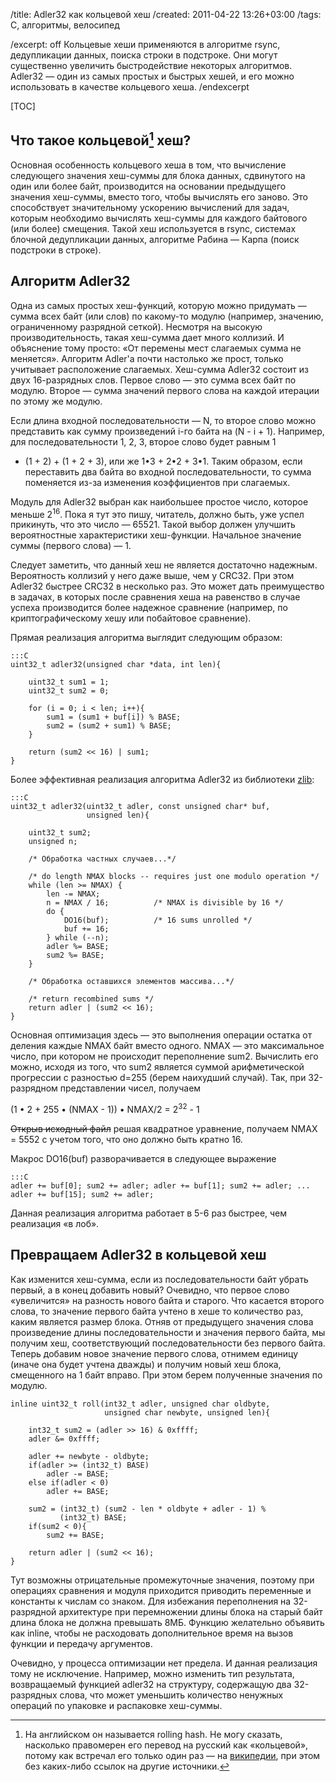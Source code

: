 /title: Adler32 как кольцевой хеш
/created: 2011-04-22 13:26+03:00
/tags: C, алгоритмы, велосипед

/excerpt: off
Кольцевые хеши применяются в алгоритме rsync, дедупликации данных, поиска строки
в подстроке. Они могут существенно увеличить быстродействие некоторых алгоритмов.
Adler32 — один из самых простых и быстрых хешей, и его можно использовать в
качестве кольцевого хеша.
/endexcerpt

[TOC]

## Что такое кольцевой[^1] хеш?

Основная особенность кольцевого хеша в том, что вычисление следующего
значения хеш-суммы для блока данных, сдвинутого на один или более байт,
производится на основании предыдущего значения хеш-суммы, вместо того,
чтобы вычислять его заново. Это способствует значительному
ускорению вычислений для задач, которым необходимо вычислять хеш-суммы
для каждого байтового (или более) смещения. Такой хеш используется в
rsync, системах блочной дедупликации данных, алгоритме Рабина — Карпа
(поиск подстроки в строке).

[^1]: На английском он называется rolling hash. Не могу сказать, насколько
      правомерен его перевод на русский как «кольцевой», потому как встречал его
      только один раз — на [википедии], при этом без каких-либо ссылок на другие
      источники.

[википедии]: http://ru.wikipedia.org/wiki/Алгоритм_Рабина_—_Карпа#.D0.98.D1.81.D0.BF.D0.BE.D0.BB.D1.8C.D0.B7.D1.83.D0.B5.D0.BC.D0.B0.D1.8F_.D1.85.D0.B5.D1.88-.D1.84.D1.83.D0.BD.D0.BA.D1.86.D0.B8.D1.8F


## Алгоритм Adler32

Одна из самых простых хеш-функций, которую можно придумать —
сумма всех байт (или слов) по какому-то модулю (например,
значению, ограниченному разрядной сеткой). Несмотря на высокую
производительность, такая хеш-сумма дает много коллизий. И объяснение
тому просто: «От перемены мест слагаемых сумма не меняется». Алгоритм
Adler'а почти настолько же прост, только учитывает расположение
слагаемых. Хеш-сумма Adler32 состоит из двух 16-разрядных слов. Первое
слово — это сумма всех байт по модулю. Второе — сумма значений первого
слова на каждой итерации по этому же модулю.

Если длина входной последовательности — N, то второе слово можно
представить как сумму произведений i-го байта на (N - i + 1).
Например, для последовательности 1, 2, 3, второе слово будет равным 1
+ (1 + 2) + (1 + 2 + 3), или же 1•3 + 2•2 + 3•1. Таким образом, если
переставить два байта во входной последовательности, то сумма
поменяется из-за изменения коэффициентов при слагаемых.

Модуль для Adler32 выбран как наибольшее простое число, которое меньше
2<sup>16</sup>. Пока я тут это пишу, читатель, должно быть, уже успел
прикинуть, что это число — 65521. Такой выбор должен улучшить
вероятностные характеристики хеш-функции. Начальное значение суммы
(первого слова) — 1.

Следует заметить, что данный хеш не является достаточно
надежным. Вероятность коллизий у него даже выше, чем у CRC32. При этом
Adler32 быстрее CRC32 в несколько раз. Это может дать преимущество в
задачах, в которых после сравнения хеша на равенство в случае успеха
производится более надежное сравнение (например, по криптографическому
хешу или побайтовое сравнение).

Прямая реализация алгоритма выглядит следующим образом:


    :::C
    uint32_t adler32(unsigned char *data, int len){
   
        uint32_t sum1 = 1;
        uint32_t sum2 = 0;
   
        for (i = 0; i < len; i++){
            sum1 = (sum1 + buf[i]) % BASE;
            sum2 = (sum2 + sum1) % BASE;
        }
   
        return (sum2 << 16) | sum1;
    }


  Более эффективная реализация алгоритма Adler32 из библиотеки [zlib]:

    :::C
    uint32_t adler32(uint32_t adler, const unsigned char* buf,
                     unsigned len){
   
        uint32_t sum2;
        unsigned n;
   
        /* Обработка частных случаев...*/
   
        /* do length NMAX blocks -- requires just one modulo operation */
        while (len >= NMAX) {
            len -= NMAX;
            n = NMAX / 16;          /* NMAX is divisible by 16 */
            do {
                DO16(buf);          /* 16 sums unrolled */
                buf += 16;
            } while (--n);
            adler %= BASE;
            sum2 %= BASE;
        }
   
        /* Обработка оставшихся элементов массива...*/
   
        /* return recombined sums */
        return adler | (sum2 << 16);
    }

Основная оптимизация здесь — это выполнения операции остатка от
деления каждые NMAX байт вместо одного. NMAX — это максимальное
число, при котором не происходит переполнение sum2. Вычислить его
можно, исходя из того, что sum2 является суммой арифметической
прогрессии с разностью d=255 (берем наихудший случай). Так, при
32-разрядном представлении чисел, получаем

(1 • 2 + 255 • (NMAX - 1)) • NMAX/2 = 2<sup>32</sup> - 1

<s>Открыв исходный файл</s> решая квадратное уравнение, получаем NMAX
= 5552 с учетом того, что оно должно быть кратно 16.

Макрос DO16(buf) разворачивается в следующее выражение

    :::C
    adler += buf[0]; sum2 += adler; adler += buf[1]; sum2 += adler; ...
    adler += buf[15]; sum2 += adler;

Данная реализация алгоритма работает в 5-6 раз быстрее, чем реализация
«в лоб».

[zlib]: http://zlib.net/


## Превращаем Adler32 в кольцевой хеш

Как изменится хеш-сумма, если из последовательности байт убрать
первый, а в конец добавить новый? Очевидно, что первое слово
«увеличится» на разность нового байта и старого. Что касается второго
слова, то значение первого байта учтено в хеше то количество раз,
каким является размер блока. Отняв от предыдущего значения слова
произведение длины последовательности и значения первого байта, мы
получим хеш, соответствующий последовательности без первого
байта. Теперь добавим новое значение первого слова, отнимем единицу
(иначе она будет учтена дважды) и получим новый хеш блока, смещенного
на 1 байт вправо. При этом берем полученные значения по
модулю.

    inline uint32_t roll(int32_t adler, unsigned char oldbyte,
                         unsigned char newbyte, unsigned len){
   
        int32_t sum2 = (adler >> 16) & 0xffff;
        adler &= 0xffff;
   
        adler += newbyte - oldbyte;
        if(adler >= (int32_t) BASE)
            adler -= BASE;
        else if(adler < 0)
            adler += BASE;
   
        sum2 = (int32_t) (sum2 - len * oldbyte + adler - 1) %
               (int32_t) BASE;
        if(sum2 < 0){
            sum2 += BASE;
   
        return adler | (sum2 << 16);
    }

Тут возможны отрицательные промежуточные значения, поэтому при
операциях сравнения и модуля приходится приводить переменные и
константы к числам со знаком. Для избежания переполнения на
32-разрядной архитектуре при перемножении длины блока на старый байт
длина блока не должна превышать 8МБ. Функцию желательно объявить как
inline, чтобы не расходовать дополнительное время на вызов функции и
передачу аргументов.

Очевидно, у процесса оптимизации нет предела. И данная реализация тому
не исключение. Например, можно изменить тип результата, возвращаемый
функцией adler32 на структуру, содержащую два 32-разрядных слова, что
может уменьшить количество ненужных операций по упаковке и распаковке
хеш-суммы.
